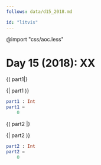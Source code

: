```yaml
---
follows: data/d15_2018.md

id: "litvis"
---
```


@import "css/aoc.less"

# Day 15 (2018): XX

{( part1|}

{| part1 )}

```elm {l r}
part1 : Int
part1 =
    0
```

{( part2 |}

{| part2 )}

```elm {l r}
part2 : Int
part2 =
    0
```
